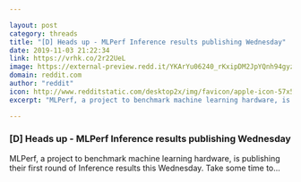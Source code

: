 ```yaml
---

layout: post
category: threads
title: "[D] Heads up - MLPerf Inference results publishing Wednesday"
date: 2019-11-03 21:22:34
link: https://vrhk.co/2r22UeL
image: https://external-preview.redd.it/YKArYu06240_rKxipDM2JpYQnh94gyzYYWySJcWedQs.jpg?width=700&height=366.492146597&auto=webp&s=b470e1b61f6e0b15706ba2f587f34f1069900cf9
domain: reddit.com
author: "reddit"
icon: http://www.redditstatic.com/desktop2x/img/favicon/apple-icon-57x57.png
excerpt: "MLPerf, a project to benchmark machine learning hardware, is publishing their first round of Inference results this Wednesday. Take some time to..."

---
```


### [D] Heads up - MLPerf Inference results publishing Wednesday

MLPerf, a project to benchmark machine learning hardware, is publishing their first round of Inference results this Wednesday. Take some time to...